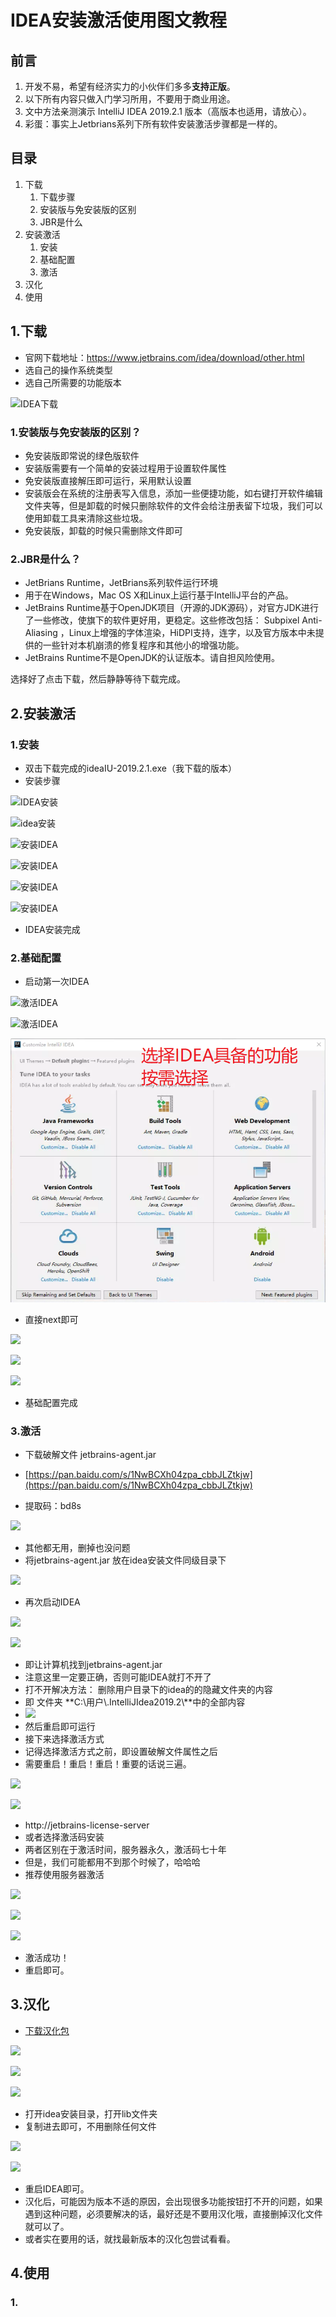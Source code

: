 # IDEA安装激活使用图文教程

## 前言

1. 开发不易，希望有经济实力的小伙伴们多多**支持正版**。
2. 以下所有内容只做入门学习所用，不要用于商业用途。
3. 文中方法亲测演示 IntelliJ IDEA 2019.2.1 版本（高版本也适用，请放心）。
4. 彩蛋：事实上Jetbrians系列下所有软件安装激活步骤都是一样的。

## 目录

1. 下载
   1. 下载步骤
   2. 安装版与免安装版的区别
   3. JBR是什么
2. 安装激活
   1. 安装
   2. 基础配置
   3. 激活
3. 汉化
4. 使用

## 1.下载

- 官网下载地址：[https://www.jetbrains.com/idea/download/other.html ](https://www.jetbrains.com/idea/download/other.html )
- 选自己的操作系统类型
- 选自己所需要的功能版本

![IDEA下载](D:\Warehouse\MyBlog\教程\软件安装使用教程\images\001.png)

### 1.安装版与免安装版的区别？

- 免安装版即常说的绿色版软件
- 安装版需要有一个简单的安装过程用于设置软件属性
- 免安装版直接解压即可运行，采用默认设置
- 安装版会在系统的注册表写入信息，添加一些便捷功能，如右键打开软件编辑文件夹等，但是卸载的时候只删除软件的文件会给注册表留下垃圾，我们可以使用卸载工具来清除这些垃圾。
- 免安装版，卸载的时候只需删除文件即可

### 2.JBR是什么？

- JetBrians Runtime，JetBrians系列软件运行环境
-  用于在Windows，Mac OS X和Linux上运行基于IntelliJ平台的产品。 
-  JetBrains Runtime基于OpenJDK项目（开源的JDK源码），对官方JDK进行了一些修改，使旗下的软件更好用，更稳定。这些修改包括： Subpixel Anti-Aliasing ，Linux上增强的字体渲染，HiDPI支持，连字，以及官方版本中未提供的一些针对本机崩溃的修复程序和其他小的增强功能。  
-  JetBrains Runtime不是OpenJDK的认证版本。请自担风险使用。 

选择好了点击下载，然后静静等待下载完成。

## 2.安装激活

### 1.安装

- 双击下载完成的ideaIU-2019.2.1.exe（我下载的版本）
- 安装步骤

![IDEA安装](D:\Warehouse\MyBlog\教程\软件安装使用教程\images\004.png)

![idea安装](D:\Warehouse\MyBlog\教程\软件安装使用教程\images\002.png)

![安装IDEA](D:\Warehouse\MyBlog\教程\软件安装使用教程\images\003.png)

![安装IDEA](D:\Warehouse\MyBlog\教程\软件安装使用教程\images\005.png)

![安装IDEA](D:\Warehouse\MyBlog\教程\软件安装使用教程\images\006.png)

![安装IDEA](D:\Warehouse\MyBlog\教程\软件安装使用教程\images\007.png)

- IDEA安装完成

### 2.基础配置

- 启动第一次IDEA

![激活IDEA](D:\Warehouse\MyBlog\教程\软件安装使用教程\images\008.png)

![激活IDEA](D:\Warehouse\MyBlog\教程\软件安装使用教程\images\009.png)

![激活IDEA](../images/010.png)

- 直接next即可

![](D:\Warehouse\MyBlog\教程\软件安装使用教程\images\011.png)

![](D:\Warehouse\MyBlog\教程\软件安装使用教程\images\012.png)

![](D:\Warehouse\MyBlog\教程\软件安装使用教程\images\013.png)

- 基础配置完成

### 3.激活

- 下载破解文件 jetbrains-agent.jar 
- [https://pan.baidu.com/s/1NwBCXh04zpa_cbbJLZtkjw](https://pan.baidu.com/s/1NwBCXh04zpa_cbbJLZtkjw)

- 提取码：bd8s

![](D:\Warehouse\MyBlog\教程\软件安装使用教程\images\018.png)

- 其他都无用，删掉也没问题
- 将jetbrains-agent.jar 放在idea安装文件同级目录下

![](D:\Warehouse\MyBlog\教程\软件安装使用教程\images\019.png)

- 再次启动IDEA

![](D:\Warehouse\MyBlog\教程\软件安装使用教程\images\014.png)

![](D:\Warehouse\MyBlog\教程\软件安装使用教程\images\015.png)

- 即让计算机找到jetbrains-agent.jar
- 注意这里一定要正确，否则可能IDEA就打不开了
- 打不开解决方法： 删除用户目录下的idea的的隐藏文件夹的内容 
- 即 文件夹 **C:\用户\\\.IntelliJIdea2019.2\\**中的全部内容
- ![](D:\Warehouse\MyBlog\教程\软件安装使用教程\images\023.png)
- 然后重启即可运行
- 接下来选择激活方式
- 记得选择激活方式之前，即设置破解文件属性之后
- 需要重启！重启！重启！重要的话说三遍。

![](D:\Warehouse\MyBlog\教程\软件安装使用教程\images\016.png)

![](D:\Warehouse\MyBlog\教程\软件安装使用教程\images\017.png)

- http://jetbrains-license-server
- 或者选择激活码安装
- 两者区别在于激活时间，服务器永久，激活码七十年
- 但是，我们可能都用不到那个时候了，哈哈哈
- 推荐使用服务器激活

![](D:\Warehouse\MyBlog\教程\软件安装使用教程\images\020.png)

![](D:\Warehouse\MyBlog\教程\软件安装使用教程\images\021.png)

![](D:\Warehouse\MyBlog\教程\软件安装使用教程\images\024.png)

- 激活成功！
- 重启即可。

## 3.汉化

- [下载汉化包]( https://github.com/pingfangx/jetbrains-in-chinese)

![](D:\Warehouse\MyBlog\教程\软件安装使用教程\images\027.png)

![](D:\Warehouse\MyBlog\教程\软件安装使用教程\images\028.png)

![](D:\Warehouse\MyBlog\教程\软件安装使用教程\images\029.png)

- 打开idea安装目录，打开lib文件夹
- 复制进去即可，不用删除任何文件

![](D:\Warehouse\MyBlog\教程\软件安装使用教程\images\025.png)

![](D:\Warehouse\MyBlog\教程\软件安装使用教程\images\026.png)

- 重启IDEA即可。
- 汉化后，可能因为版本不适的原因，会出现很多功能按钮打不开的问题，如果遇到这种问题，必须要解决的话，最好还是不要用汉化哦，直接删掉汉化文件就可以了。
- 或者实在要用的话，就找最新版本的汉化包尝试看看。

## 4.使用

### 1.